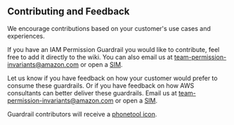 ## Contributing and Feedback

We encourage contributions based on your customer's use cases and experiences.

If you have an IAM Permission Guardrail you would like to contribute, feel free to add it directly to the wiki. You can also email us at team-permission-invariants@amazon.com or open a [SIM](https://sim.amazon.com/issues/create?template=9315ee1f-0bcd-4392-ab25-931060d58b13).

Let us know if you have feedback on how your customer would prefer to consume these guardrails. Or if you have feedback on how AWS consultants can better deliver these guardrails. Email us at team-permission-invariants@amazon.com or open a [SIM](https://sim.amazon.com/issues/create?template=9315ee1f-0bcd-4392-ab25-931060d58b13).

Guardrail contributors will receive a [phonetool icon](https://phonetool.amazon.com/awards/105107/award_icons/118903).
